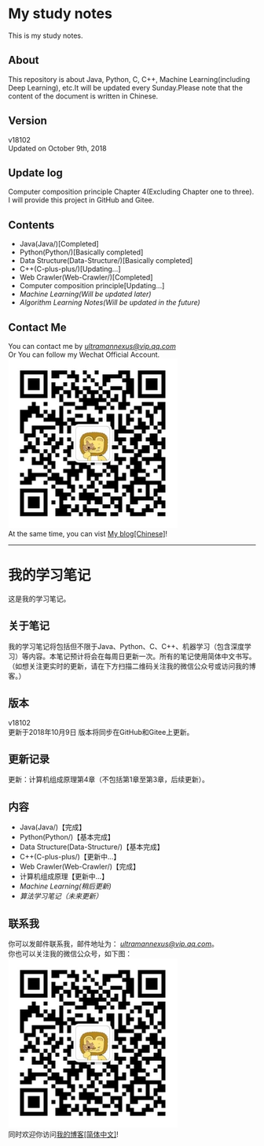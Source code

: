 # My study notes
This is my study notes.
## About
This repository is about Java, Python, C, C++, Machine Learning(including Deep Learning), etc.It will be updated every Sunday.Please note that the content of the document is written in Chinese.
## Version
v18102<br>
Updated on October 9th, 2018
## Update log
Computer composition principle Chapter 4(Excluding Chapter one to three).
I will provide this project in GitHub and Gitee.

## Contents 
* Java(Java/)[Completed]
* Python(Python/)[Basically completed]
* Data Structure(Data-Structure/)[Basically completed]
* C++(C-plus-plus/)[Updating...]
* Web Crawler(Web-Crawler/)[Completed]
* Computer composition principle[Updating...]
* *Machine Learning(Will be updated later)*
* *Algorithm Learning Notes(Will be updated in the future)*

## Contact Me
You can contact me by *ultramannexus@vip.qq.com*<br>
Or You can follow my Wechat Official Account.<br>
![](https://github.com/dqhplhzz2008/dqhplhzz2008.github.io/raw/master/weixingongzhonghao.jpg)  <br>
At the same time, you can vist [My blog[Chinese]](http://www.yushuai.me)!

------------------------------------------------------

# 我的学习笔记
这是我的学习笔记。
## 关于笔记
我的学习笔记将包括但不限于Java、Python、C、C++、机器学习（包含深度学习）等内容。本笔记预计将会在每周日更新一次。所有的笔记使用简体中文书写。（如想关注更实时的更新，请在下方扫描二维码关注我的微信公众号或访问我的博客。）
## 版本
v18102<br>
更新于2018年10月9日
版本将同步在GitHub和Gitee上更新。

## 更新记录
更新：计算机组成原理第4章（不包括第1章至第3章，后续更新）。

## 内容
* Java(Java/)【完成】
* Python(Python/)【基本完成】
* Data Structure(Data-Structure/)【基本完成】
* C++(C-plus-plus/)【更新中...】
* Web Crawler(Web-Crawler/)【完成】
* 计算机组成原理【更新中...】
* *Machine Learning(稍后更新)*
* *算法学习笔记（未来更新）*

## 联系我
你可以发邮件联系我，邮件地址为： *ultramannexus@vip.qq.com*。<br>
你也可以关注我的微信公众号，如下图：<br>
![](https://github.com/dqhplhzz2008/dqhplhzz2008.github.io/raw/master/weixingongzhonghao.jpg)  <br>
同时欢迎你访问[我的博客[简体中文]](http://www.yushuai.me)!
